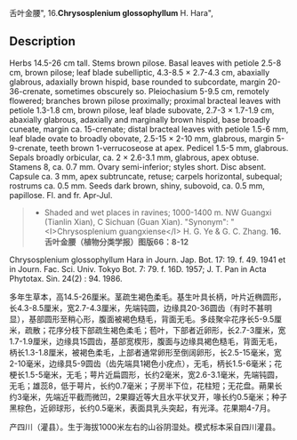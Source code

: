 舌叶金腰",
16.**Chrysosplenium glossophyllum** H. Hara",

## Description
Herbs 14.5-26 cm tall. Stems brown pilose. Basal leaves with petiole 2.5-8 cm, brown pilose; leaf blade subelliptic, 4.3-8.5 × 2.7-4.3 cm, abaxially glabrous, adaxially brown hispid, base rounded to subcordate, margin 20-36-crenate, sometimes obscurely so. Pleiochasium 5-9.5 cm, remotely flowered; branches brown pilose proximally; proximal bracteal leaves with petiole 1.3-1.8 cm, brown pilose, leaf blade subovate, 2.7-3 × 1.7-1.9 cm, abaxially glabrous, adaxially and marginally brown hispid, base broadly cuneate, margin ca. 15-crenate; distal bracteal leaves with petiole 1.5-6 mm, leaf blade ovate to broadly obovate, 2.5-15 × 2-10 mm, glabrous, margin 5-9-crenate, teeth brown 1-verrucoseose at apex. Pedicel 1.5-5 mm, glabrous. Sepals broadly orbicular, ca. 2 × 2.6-3.1 mm, glabrous, apex obtuse. Stamens 8, ca. 0.7 mm. Ovary semi-inferior; styles short. Disc absent. Capsule ca. 3 mm, apex subtruncate, retuse; carpels horizontal, subequal; rostrums ca. 0.5 mm. Seeds dark brown, shiny, subovoid, ca. 0.5 mm, papillose. Fl. and fr. Apr-Jul.

> * Shaded and wet places in ravines; 1000-1400 m. NW Guangxi (Tianlin Xian), C Sichuan (Guan Xian).
  "Synonym": "&lt;I&gt;Chrysosplenium guangxiense&lt;/I&gt; H. G. Ye &amp; G. C. Zhang.
**16. 舌叶金腰（植物分类学报）图版66：8-12**

Chrysosplenium glossophyllum Hara in Journ. Jap. Bot. 17: 19. f. 49. 1941 et in Journ. Fac. Sci. Univ. Tokyo Bot. 7: 79. f. 16D. 1957; J. T. Pan in Acta Phytotax. Sin. 24(2) : 94. 1986.

多年生草本，高14.5-26厘米。茎疏生褐色柔毛。基生叶具长柄，叶片近椭圆形，长4.3-8.5厘米，宽2.7-4.3厘米，先端钝圆，边缘具20-36圆齿（有时不甚明显），基部圆形至稍心形，腹面被褐色糙毛，背面无毛。多歧聚伞花序长5-9.5厘米，疏散；花序分枝下部疏生褐色柔毛；苞叶，下部者近卵形，长2.7-3厘米，宽1.7-1.9厘米，边缘具15圆齿，基部宽楔形，腹面与边缘具褐色糙毛，背面无毛，柄长1.3-1.8厘米，被褐色柔毛，上部者通常卵形至倒阔卵形，长2.5-15毫米，宽2-10毫米，边缘具5-9圆齿（齿先端具1褐色小疣点），无毛，柄长1.5-6毫米；花梗长1.5-5毫米，无毛；萼片近扁圆形，长约2毫米，宽2.6-3.1毫米，先端钝圆，无毛；雄蕊8，低于萼片，长约0.7毫米；子房半下位，花柱短；无花盘。蒴果长约3毫米，先端近平截而微凹，2果瓣近等大且水平状叉开，喙长约0.5毫米；种子黑棕色，近卵球形，长约0.5毫米，表面具乳头突起，有光泽。花果期4-7月。

产四川（灌县）。生于海拔1000米左右的山谷阴湿处。模式标本采自四川灌县。

